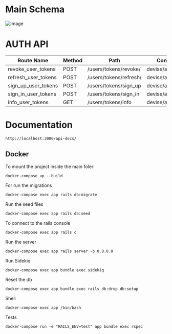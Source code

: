 # Main Schema
![image](https://github.com/user-attachments/assets/13a891cd-d9f6-470b-bb57-7b5076a49946)


# AUTH API
| Route Name           | Method | Path                     | Controller#Action            |
|----------------------|--------|--------------------------|------------------------------|
| revoke_user_tokens  | POST   | /users/tokens/revoke/    | devise/api/tokens#revoke     |
| refresh_user_tokens | POST   | /users/tokens/refresh/   | devise/api/tokens#refresh    |
| sign_up_user_tokens | POST   | /users/tokens/sign_up    | devise/api/tokens#sign_up    |
| sign_in_user_tokens | POST   | /users/tokens/sign_in    | devise/api/tokens#sign_in    |
| info_user_tokens  | GET    | /users/tokens/info       | devise/api/tokens#info       |

# Documentation
```
http://localhost:3000/api-docs/
```

## Docker

To mount the project
inside the main foler:

```
docker-compose up --build
```

For run the migrations

```
docker-compose exec app rails db:migrate
```

Run the seed files

```
docker-compose exec app rails db:seed
```

To connect to the rails console

```
docker-compose exec app rails c
```

Run the server

```
docker-compose exec app rails server -b 0.0.0.0
```

Run Sidekiq

```
docker-compose exec app bundle exec sidekiq
```

Reset the db

```
docker-compose exec app bundle exec rails db:drop db:setup
```

Shell
```
docker-compose exec app /bin/bash
```

Tests
```
docker-compose run -e "RAILS_ENV=test" app bundle exec rspec
```
